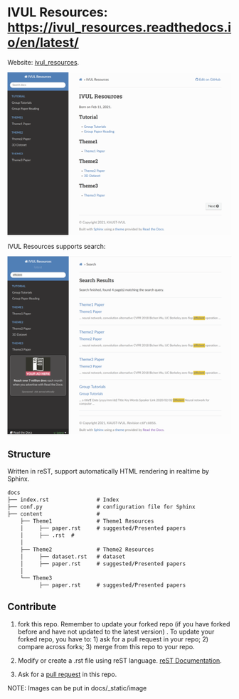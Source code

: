 # IVUL Resources: https://ivul_resources.readthedocs.io/en/latest/
Website: [ivul_resources](https://ivul_resources.readthedocs.io/en/latest/). 

![ivul resources website](docs/_static/image/website.png)

IVUL Resources supports search:

![ivul resources website](docs/_static/image/search.png)


## Structure 
Written in reST, support automatically HTML rendering in realtime by Sphinx. 

    docs
    ├── index.rst               # Index
    ├── conf.py                 # configuration file for Sphinx
    ├── content                 # 
        ├── Theme1              # Theme1 Resources
        │     ├── paper.rst     # suggested/Presented papers  
        │     ├── .rst  # 
        │
        ├── Theme2              # Theme2 Resources
        │     ├── dataset.rst   # dataset
        │     ├── paper.rst     # suggested/Presented papers  
        │    
        └── Theme3
              ├── paper.rst     # suggested/Presented papers  

    
## Contribute

1. fork this repo. Remember to update your forked repo (if you have forked before and have not updated to the latest version) . To update your forked repo, you have to: 1) ask for a pull request in your repo; 2) compare across forks; 3) merge from this repo to your repo. 

2. Modify or create a .rst file using reST language. [reST Documentation](https://thomas-cokelaer.info/tutorials/sphinx/rest_syntax.html).  

3. Ask for a [pull request](https://github.com/guochengqian/ivul_resources/pulls) in this repo.  

NOTE: Images can be put in docs/_static/image


